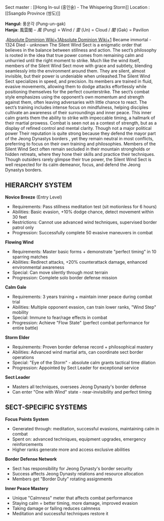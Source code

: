 Sect master : [[Hong In-sul (홍인술) - The Whispering Storm]]
Location : [[Ssangdo Province (쌍도)]]

**Hangul:** 풍운각 (Pung-un-gak)  
**Hanja:** 風雲閣 – _風_ (Pung) = Wind / _雲_ (Un) = Cloud / _閣_ (Gak) = Pavilion

.​[Absolute Dominion Wiki+1Absolute Dominion Wiki+1](https://absolute-dominion.fandom.com/wiki/Yu_Seol-Ha?utm_source=chatgpt.com)
Became immortal - 1324
Died - unknown
The Silent Wind Sect is a enigmatic order that believes in the balance between stillness and action. The sect’s philosophy is rooted in the idea that true power comes from remaining calm and unhurried until the right moment to strike. Much like the wind itself, members of the Silent Wind Sect move with grace and subtlety, blending seamlessly into the environment around them. They are silent, almost invisible, but their power is undeniable when unleashed.The Silent Wind Sect specializes in speed, and precision. Its members are trained in fluid, evasive movements, allowing them to dodge attacks effortlessly while positioning themselves for the perfect counterstrike. The sect’s combat style emphasizes using the opponent’s own momentum and strength against them, often leaving adversaries with little chance to react. The sect’s training includes intense focus on mindfulness, helping disciples cultivate an awareness of their surroundings and inner peace. This inner calm grants them the ability to strike with impeccable timing, a hallmark of their martial prowess. Combat is seen not as a contest of strength, but as a display of refined control and mental clarity. Though not a major political power Their reputation is quite strong because they defend the mayor part of the Jeong Dynastys borders , yet they remain neutral in most conflicts, preferring to focus on their own training and philosophies.
Members of the Silent Wind Sect often remain secluded in their mountain strongholds or hidden retreats, where they hone their skills and practice their techniques. Though outsiders rarely glimpse their true power, the Silent Wind Sect is well respected for its calm demeanor, focus, and defend the Jeong Dynastys borders.

## **HIERARCHY SYSTEM**

**Novice Breeze** (Entry Level)
- Requirements: Pass stillness meditation test (sit motionless for 6 hours)
- Abilities: Basic evasion, +10% dodge chance, detect movement within 30 feet
- Restrictions: Cannot use advanced wind techniques, supervised border patrol only
- Progression: Successfully complete 50 evasive maneuvers in combat

**Flowing Wind**
- Requirements: Master basic forms + demonstrate "perfect timing" in 10 sparring matches
- Abilities: Redirect attacks, +20% counterattack damage, enhanced environmental awareness
- Special: Can move silently through most terrain
- Progression: Complete solo border defense mission

**Calm Gale**
- Requirements: 3 years training + maintain inner peace during combat trial
- Abilities: Multiple opponent evasion, can train lower ranks, "Wind Step" mobility
- Special: Immune to fear/rage effects in combat
- Progression: Achieve "Flow State" (perfect combat performance for entire battle)

**Storm Elder**
- Requirements: Proven border defense record + philosophical mastery
- Abilities: Advanced wind martial arts, can coordinate sect border operations
- Special: "Eye of the Storm" - absolute calm grants tactical time dilation
- Progression: Appointed by Sect Leader for exceptional service

**Sect Leader**
- Masters all techniques, oversees Jeong Dynasty's border defense
- Can enter "One with Wind" state - near-invisibility and perfect timing

## **SECT-SPECIFIC SYSTEMS**

**Focus Points System**
- Generated through: meditation, successful evasions, maintaining calm in combat
- Spent on: advanced techniques, equipment upgrades, emergency reinforcements
- Higher ranks generate more and access exclusive abilities

**Border Defense Network**
- Sect has responsibility for Jeong Dynasty's border security
- Success affects Jeong Dynasty relations and resource allocation
- Members get "Border Duty" rotating assignments

**Inner Peace Mastery**
- Unique "Calmness" meter that affects combat performance
- Staying calm = better timing, more damage, improved evasion
- Taking damage or failing reduces calmness
- Meditation and successful techniques restore it